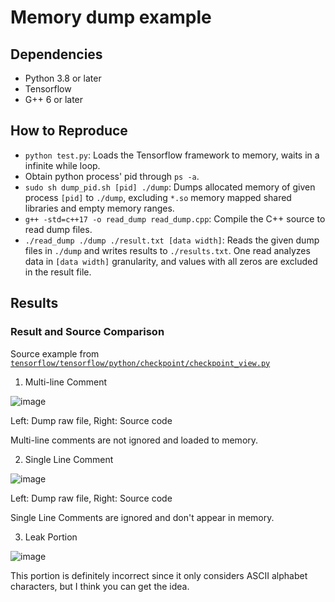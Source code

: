 # Memory dump example
## Dependencies
* Python 3.8 or later
* Tensorflow
* G++ 6 or later
## How to Reproduce
* `python test.py`: Loads the Tensorflow framework to memory, waits in a infinite while loop.
* Obtain python process' pid through `ps -a`.
* `sudo sh dump_pid.sh [pid] ./dump`: Dumps allocated memory of given process `[pid]` to `./dump`, excluding `*.so` memory mapped shared libraries and empty memory ranges.
* `g++ -std=c++17 -o read_dump read_dump.cpp`: Compile the C++ source to read dump files.
* `./read_dump ./dump ./result.txt [data width]`: Reads the given dump files in `./dump` and writes results to `./results.txt`. One read analyzes data in `[data width]` granularity, and values with all zeros are excluded in the result file.
## Results
### Result and Source Comparison
Source example from [`tensorflow/tensorflow/python/checkpoint/checkpoint_view.py`](https://github.com/tensorflow/tensorflow/blob/master/tensorflow/python/checkpoint/checkpoint_view.py)
1. Multi-line Comment

![image](https://user-images.githubusercontent.com/89067533/207003821-e5b4d1ca-5a59-4b92-b382-afadbabd9803.png)

Left: Dump raw file, Right: Source code

Multi-line comments are not ignored and loaded to memory.

2. Single Line Comment

![image](https://user-images.githubusercontent.com/89067533/207004616-b14f921d-bea8-4783-adf4-a7ee5a614be3.png)

Left: Dump raw file, Right: Source code

Single Line Comments are ignored and don't appear in memory.

3. Leak Portion

![image](https://user-images.githubusercontent.com/89067533/207005120-3c535b6e-3b2d-42ef-bb87-4011537de2ab.png)

This portion is definitely incorrect since it only considers ASCII alphabet characters, but I think you can get the idea.